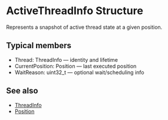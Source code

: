 # ActiveThreadInfo Structure

Represents a snapshot of active thread state at a given position.

## Typical members
- Thread: ThreadInfo — identity and lifetime
- CurrentPosition: Position — last executed position
- WaitReason: uint32_t — optional wait/scheduling info

## See also
- [ThreadInfo](struct-ThreadInfo.md)
- [Position](struct-Position.md)
